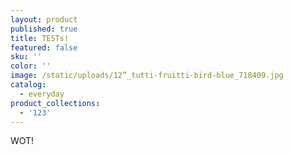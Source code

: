 ```yaml
---
layout: product
published: true
title: TESTs!
featured: false
sku: ''
color: ''
image: /static/uploads/12”_tutti-fruitti-bird-blue_718409.jpg
catalog:
  - everyday
product_collections:
  - '123'
---
```

WOT!
